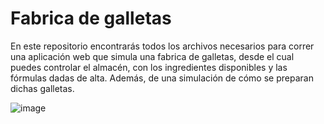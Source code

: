 # Fabrica de galletas

En este repositorio encontrarás todos los archivos necesarios para correr una aplicación web que simula una fabrica de galletas, desde el cual puedes controlar el almacén, con los ingredientes disponibles y las fórmulas dadas de alta.
Además, de una simulación de cómo se preparan dichas galletas. 

![image](https://user-images.githubusercontent.com/112222401/232263769-c8aadf28-cff5-4ff2-af90-54caf3038ddf.png)
